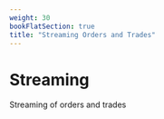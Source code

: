```yaml
---
weight: 30 
bookFlatSection: true
title: "Streaming Orders and Trades"
---
```


# Streaming 

Streaming of orders and trades